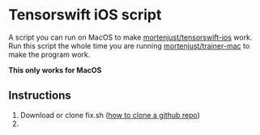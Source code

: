 # Tensorswift iOS script
A script you can run on MacOS to make <a href="https://github.com/mortenjust/tensorswift-ios">mortenjust/tensorswift-ios</a> work. Run this script the whole time you are running <a href="https://github.com/mortenjust/trainer-mac">mortenjust/trainer-mac</a> to make the program work. 

**This only works for MacOS**

## Instructions 

1. Download or clone fix.sh (<a href="https://help.github.com/articles/cloning-a-repository/">how to clone a github repo</a>) 
2. 
